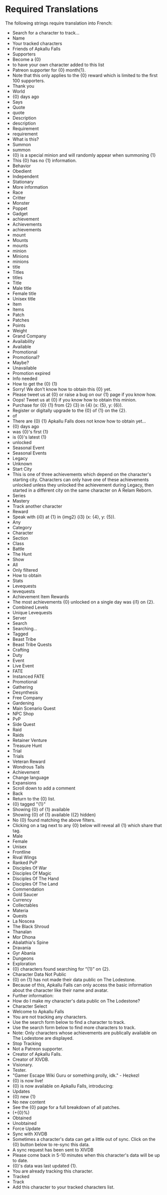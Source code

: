 # Required Translations

The following strings require translation into French:

* Search for a character to track...
* Name
* Your tracked characters
* Friends of Apkallu Falls
* Supporters
* Become a {0}
* to have your own character added to this list
* Patreon supporter for {0} month{1}.
* Note that this only applies to the {0} reward which is limited to the first 100 supporters.
* Thank you
* World
* {0} days ago
* Says
* Quote
* quote
* Description
* description
* Requirement
* requirement
* What is this?
* Summon
* summon
* {0} is a special minion and will randomly appear when summoning {1}
* This {0} has no {1} information.
* Behavior
* Obedient
* Independent
* Stationary
* More information
* Race
* Critter
* Monster
* Poppet
* Gadget
* achievement
* Achievements
* achievements
* mount
* Mounts
* mounts
* minion
* Minions
* minions
* title
* Titles
* titles
* Title
* Male title
* Female title
* Unisex title
* Item
* Items
* Patch
* Patches
* Points
* Weight
* Grand Company
* Availability
* Available
* Promotional
* Promotional?
* Maybe?
* Unavailable
* Promotion expired
* Info needed
* How to get the {0} {1}
* Sorry! We don\'t know how to obtain this {0} yet.
* Please tweet us at {0} or raise a bug on our {1} page if you know how.
* Oops! Tweet us at {0} if you know how to obtain this minion.
* Purchase for {0} {1} from {2} {3} in {4} (x: {5}, y: {6}).
* Register or digitally upgrade to the {0} of {1} on the {2}.
* of
* There are {0} {1} Apkallu Falls does not know how to obtain yet...
* {0} days ago
* was {0}\'s first {1}
* is {0}\'s latest {1}
* unlocked
* Seasonal Event
* Seasonal Events
* Legacy
* Unknown
* Start City
* This is one of three achievements which depend on the character\'s starting city. Characters can only have one of these achievements unlocked unless they unlocked the achievement during Legacy, then started in a different city on the same character on A Relam Reborn.
* Series
* Mastery
* Track another character
* Reward
* Speak with {i0} at {1} in {img2} {i3} (x: {4}, y: {5}).
* Any
* Category
* Character
* Section
* Class
* Battle
* The Hunt
* Show
* All
* Only filtered
* How to obtain
* Stats
* Levequests
* levequests
* Achievement Item Rewards
* The most achievements {0} unlocked on a single day was {i1} on {2}.
* Combined Levels
* Unique Levequests
* Server
* Search
* Searching...
* Tagged
* Beast Tribe
* Beast Tribe Quests
* Crafting
* Duty
* Event
* Live Event
* FATE
* Instanced FATE
* Promotional
* Gathering
* Desynthesis
* Free Company
* Gardening
* Main Scenario Quest
* NPC Shop
* PvP
* Side Quest
* Raid
* Raids
* Retainer Venture
* Treasure Hunt
* Trial
* Trials
* Veteran Reward
* Wondrous Tails
* Achievement
* Change language
* Expansions
* Scroll down to add a comment
* Back
* Return to the {0} list.
* {0} tagged "{1}"
* Showing {0} of {1} available
* Showing {0} of {1} available ({2} hidden)
* No {0} found matching the above filters.
* Clicking on a tag next to any {0} below will reveal all {1} which share that tag.
* Male
* Female
* Unisex
* Frontline
* Rival Wings
* Ranked PvP
* Disciples Of War
* Disciples Of Magic
* Disciples Of The Hand
* Disciples Of The Land
* Commendation
* Gold Saucer
* Currency
* Collectables
* Materia
* Quests
* La Noscea
* The Black Shroud
* Thanalan
* Mor Dhona
* Abalathia\'s Spine
* Dravania
* Gyr Abania
* Dungeons
* Exploration
* {0} characters found searching for “{1}” on {2}.
* Character Data Not Public
* {0} on {1} has not made their data public on The Lodestone.
* Because of this, Apkallu Falls can only access the basic information about the character like their name and avatar.
* Further information:
* How do I make my character\'s data public on The Lodestone?
* Character Select
* Welcome to Apkallu Falls
* You are not tracking any characters.
* Use the search form below to find a character to track.
* Use the search form below to find more characters to track.
* Note: Only characters whose achievements are publically available on The Lodestone are displayed.
* Stop Tracking
* Not a Patreon supporter.
* Creator of Apkallu Falls.
* Creator of XIVDB.
* Visionary.
* Tester.
* "Gamer Escape Wiki Guru or something prolly, idk." - Hezkezl
* {0} is now live!
* {0} is now available on Apkallu Falls, introducing:
* Updates
* {0} new {1}
* No new content
* See the {0} page for a full breakdown of all patches.
* (+{0}%)
* Obtained
* Unobtained
* Force Update
* Sync with XIVDB
* Sometimes a character\'s data can get a little out of sync. Click on the {0} button below to re-sync this data.
* A sync request has been sent to XIVDB
* Please come back in 5-10 minutes when this character\'s data will be up to date.
* {0}\'s data was last updated {1}.
* You are already tracking this character.
* Tracked
* Track
* Add this character to your tracked characters list.
